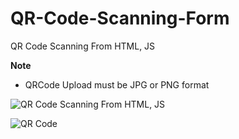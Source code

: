 # QR-Code-Scanning-Form
QR Code Scanning From HTML, JS

**Note**
* QRCode Upload must be JPG or PNG format

![QR Code Scanning From HTML, JS]("h1.PNG")

![QR Code]("qrcode_ex.jpg")